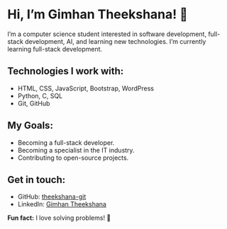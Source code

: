 # Hi, I’m Gimhan Theekshana! 👋

I’m a computer science student interested in software development, full-stack development, AI, and learning new technologies. I’m currently learning full-stack development.

## Technologies I work with:
- HTML, CSS, JavaScript, Bootstrap, WordPress
- Python, C, SQL
- Git, GitHub

## My Goals:
- Becoming a full-stack developer.
- Becoming a specialist in the IT industry.
- Contributing to open-source projects.

## Get in touch:
- GitHub: [theekshana-git](https://github.com/theekshana-git)
- LinkedIn: [Gimhan Theekshana](https://linkedin.com/in/your-profile)

**Fun fact:** I love solving problems! 🙂
